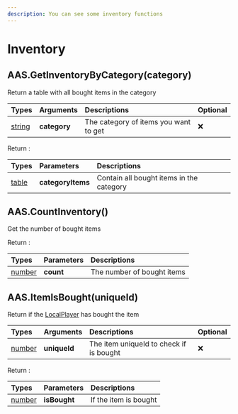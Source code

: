```yaml
---
description: You can see some inventory functions
---
```


# Inventory

## AAS.GetInventoryByCategory(category)

Return a table with all bought items in the category

| Types | Arguments | Descriptions | Optional |
| :--- | :--- | :--- | :--- |
| [string](https://www.lua.org/pil/2.4.html) | **category** | The category of items you want to get | ❌ |

Return :

| Types | Parameters | Descriptions |
| :--- | :--- | :--- |
| [table](https://www.lua.org/pil/2.5.html) | **categoryItems** | Contain all bought items in the category |

## AAS.CountInventory()

Get the number of bought items

Return :

| Types | Parameters | Descriptions |
| :--- | :--- | :--- |
| [number](https://www.lua.org/pil/2.3.html) | **count** | The number of bought items |

## AAS.ItemIsBought(uniqueId)

Return if the [LocalPlayer](https://wiki.facepunch.com/gmod/Global.LocalPlayer) has bought the item

| Types | Arguments | Descriptions | Optional |
| :--- | :--- | :--- | :--- |
| [number](https://www.lua.org/pil/2.3.html) | **uniqueId** | The item uniqueId to check if is bought | ❌ |

Return :

| Types | Parameters | Descriptions |
| :--- | :--- | :--- |
| [number](https://www.lua.org/pil/2.3.html) | **isBought** | If the item is bought |